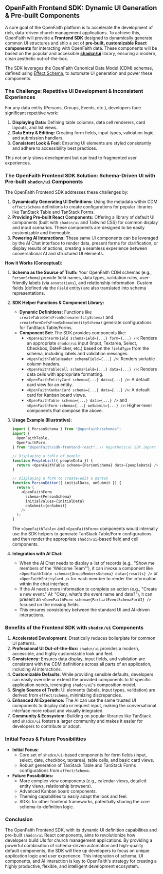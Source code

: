 ## OpenFaith Frontend SDK: Dynamic UI Generation & Pre-built Components

A core goal of the OpenFaith platform is to accelerate the development of rich, data-driven church management applications. To achieve this, OpenFaith will provide a **Frontend SDK** designed to dynamically generate common UI structures and ship a set of **pre-built, customizable React components** for interacting with OpenFaith data. These components will be based on the popular and accessible [**shadcn/ui**](https://ui.shadcn.com/) library, ensuring a modern, clean aesthetic out-of-the-box.

The SDK leverages the OpenFaith Canonical Data Model (CDM) schemas, defined using [Effect.Schema](https://effect.website/docs/schema/introduction), to automate UI generation and power these components.

### The Challenge: Repetitive UI Development & Inconsistent Experiences

For any data entity (Persons, Groups, Events, etc.), developers face significant repetitive work:

1.  **Displaying Data:** Defining table columns, data cell renderers, card layouts, and list views.
2.  **Data Entry & Editing:** Creating form fields, input types, validation logic, and submission handlers.
3.  **Consistent Look & Feel:** Ensuring UI elements are styled consistently and adhere to accessibility best practices.

This not only slows development but can lead to fragmented user experiences.

### The OpenFaith Frontend SDK Solution: Schema-Driven UI with Pre-built `shadcn/ui` Components

The OpenFaith Frontend SDK addresses these challenges by:

1.  **Dynamically Generating UI Definitions:** Using the metadata within CDM `effect/Schema` definitions to create configurations for popular libraries like TanStack Table and TanStack Forms.
2.  **Providing Pre-built React Components:** Offering a library of default UI components (built with `shadcn/ui` and Tailwind CSS) for common display and input scenarios. These components are designed to be easily customizable and themeable.
3.  **Powering AI Interactions:** These same UI components can be leveraged by the AI Chat interface to render data, present forms for clarification, or display results of actions, creating a seamless experience between conversational AI and structured UI elements.

**How it Works (Conceptual):**

1.  **Schema as the Source of Truth:** Your OpenFaith CDM schemas (e.g., `PersonSchema`) provide field names, data types, validation rules, user-friendly labels (via `annotations`), and relationship information. Custom fields (defined via the `Field` entity) are also translated into schema representations.

2.  **SDK Helper Functions & Component Library:**

    - **Dynamic Definitions:** Functions like `createTableDefsFromSchema(entitySchema)` and `createFormDefsFromSchema(entitySchema)` generate configurations for TanStack Table/Forms.
    - **Component Set:** The SDK provides components like:
      - `<OpenFaithFormField schemaField={...} form={...} />`: Renders an appropriate `shadcn/ui` input (Input, Textarea, Select, Checkbox, DatePicker, etc.) based on the `fieldType` from the schema, including labels and validation messages.
      - `<OpenFaithTableHeader schemaField={...} />`: Renders sortable column headers.
      - `<OpenFaithTableCell schemaField={...} data={...} />`: Renders data cells with appropriate formatting.
      - `<OpenFaithEntityCard schema={...} data={...} />`: A default card view for an entity.
      - `<OpenFaithKanbanCard schema={...} data={...} />`: A default card for Kanban board views.
      - `<OpenFaithTable schema={...} data={...} />` and `<OpenFaithForm schema={...} onSubmit={...} />`: Higher-level components that compose the above.

3.  **Usage Example (Illustrative):**

    ```typescript jsx
    import { PersonSchema } from "@openfaith/schemas";
    import {
      OpenFaithTable,
      OpenFaithForm,
    } from "@openfaith/sdk-frontend-react"; // Hypothetical SDK import

    // Displaying a table of people
    function PeopleList({ peopleData }) {
      return <OpenFaithTable schema={PersonSchema} data={peopleData} />;
    }

    // Displaying a form to create/edit a person
    function PersonEditor({ initialData, onSubmit }) {
      return (
        <OpenFaithForm
          schema={PersonSchema}
          initialValues={initialData}
          onSubmit={onSubmit}
        />
      );
    }
    ```

    The `<OpenFaithTable>` and `<OpenFaithForm>` components would internally use the SDK helpers to generate TanStack Table/Form configurations and then render the appropriate `shadcn/ui`-based field and cell components.

4.  **Integration with AI Chat:**
    - When the AI Chat needs to display a list of records (e.g., "Show me members of the 'Welcome Team'"), it can invoke a component like `<OpenFaithTable schema={GroupMembersSchema} data={results} />` or `<OpenFaithEntityCard />` for each member to render the information within the chat interface.
    - If the AI needs more information to complete an action (e.g., "Create a new event." AI: "Okay, what's the event name and date?"), it can present an `<OpenFaithForm schema={PartialEventSchemaForAI} />` focused on the missing fields.
    - This ensures consistency between the standard UI and AI-driven interactions.

### Benefits of the Frontend SDK with `shadcn/ui` Components

1.  **Accelerated Development:** Drastically reduces boilerplate for common UI patterns.
2.  **Professional UI Out-of-the-Box:** `shadcn/ui` provides a modern, accessible, and highly customizable look and feel.
3.  **Consistency:** Ensures data display, input fields, and validation are consistent with the CDM definitions across all parts of an application, including AI interactions.
4.  **Customizable Defaults:** While providing sensible defaults, developers can easily override or extend the provided components to fit specific application needs, leveraging `shadcn/ui`'s composition model.
5.  **Single Source of Truth:** UI elements (labels, input types, validation) are derived from `effect/Schema`, minimizing discrepancies.
6.  **Enhanced AI Experience:** The AI can use the same trusted UI components to display data or request input, making the conversational interface more robust and visually integrated.
7.  **Community & Ecosystem:** Building on popular libraries like TanStack and `shadcn/ui` fosters a larger community and makes it easier for developers to contribute or adopt.

### Initial Focus & Future Possibilities

- **Initial Focus:**
  - Core set of `shadcn/ui`-based components for form fields (input, select, date, checkbox, textarea), table cells, and basic card views.
  - Robust generation of TanStack Table and TanStack Forms configurations from `effect/Schema`.
- **Future Possibilities:**
  - More complex view components (e.g., calendar views, detailed entity views, relationship browsers).
  - Advanced Kanban board components.
  - Theming capabilities to easily adapt the look and feel.
  - SDKs for other frontend frameworks, potentially sharing the core schema-to-definition logic.

### Conclusion

The OpenFaith Frontend SDK, with its dynamic UI definition capabilities and pre-built `shadcn/ui` React components, aims to revolutionize how developers build UIs for church management applications. By providing a powerful combination of schema-driven automation and high-quality default components, the SDK will free up developers to focus on unique application logic and user experience. This integration of schema, UI components, and AI interaction is key to OpenFaith's strategy for creating a highly productive, flexible, and intelligent development ecosystem.
